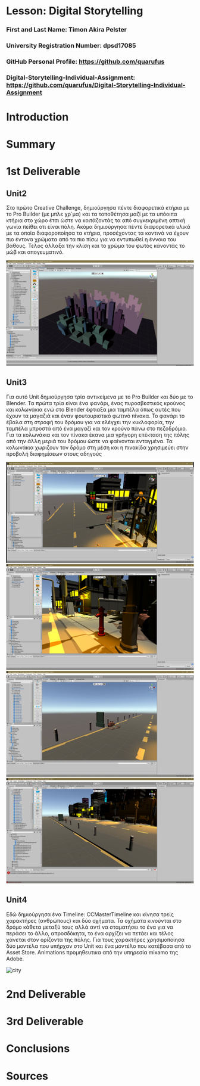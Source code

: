 # Lesson: Digital Storytelling

### First and Last Name: Timon Akira Pelster
### University Registration Number: dpsd17085
### GitHub Personal Profile: https://github.com/quarufus
### Digital-Storytelling-Individual-Assignment: https://github.com/quarufus/Digital-Storytelling-Individual-Assignment

# Introduction



# Summary


# 1st Deliverable

## Unit2
Στο πρώτο Creative Challenge, δημιούργησα πέντε διαφορετικά κτήρια με το Pro Builder (με μπλε χρ´μα) και τα τοποθέτησα μαζί με τα υπόοιπα κτήρια στο χώρο έτσι ώστε να κοιτάζοντάς τα από συγκεκριμένη απτική γωνία πείθει οτι είναι πόλη. Ακόμα δημιούργησα πέντε διαφορετικά υλικά με τα οποία διαφοροποίησα τα κτήρια, προσέχοντας τα κοντινά να έχουν πιο έντονα χρώματα από τα πιο πίσω για να εντυπωθεί η έννοια του βάθους. Τελος άλλαξα την κλίση και το χρώμα του φωτός κάνοντάς το μώβ και απογευματινό.

![city](https://github.com/quarufus/Digital-Storytelling-Individual-Assignment/blob/main/dailies/Deliverable1/Unit2/Screenshot%20(4).png)

## Unit3
Για αυτό Unit δημιούργησα τρία αντικείμενα με το Pro Builder και δύο με το Blender. Τα πρώτα τρία είναι ένα φανάρι, ένας πυροσβεστικός κρούνος και κολωνάκια ενώ στο Blender έφτιαξα μια ταμπέλα όπως αυτές που έχουν τα μαγαζιά και έναν φουτουριστικό φωτινό πίνακα. Το φανάρι το έβαλα στη στροφή του δρόμου για να ελέγχει την κυκλοφορία, την ταμπέλα μπροστά από ένα μαγαζί και τον κρούνο πάνω στο πεζοδρόμιο. Για τα κολωνάκια και τον πίνακα έκανα μια γρήγορη επέκταση της πόλης από την άλλη μεριά του δρόμου ώστε να φαίνονται ενταγμένα. Τα κολωνάκια χωριζουν τον δρόμο στη μέση και η πινακίδα χρησιμεύει στην προβολή διαφημίσεων στους αδηγούς

![city](https://github.com/quarufus/Digital-Storytelling-Individual-Assignment/blob/main/dailies/Deliverable1/Unit3/Screenshot%20(5).png)
![city](https://github.com/quarufus/Digital-Storytelling-Individual-Assignment/blob/main/dailies/Deliverable1/Unit3/Screenshot%20(6).png)
![city](https://github.com/quarufus/Digital-Storytelling-Individual-Assignment/blob/main/dailies/Deliverable1/Unit3/Screenshot%20(8).png)
![city](https://github.com/quarufus/Digital-Storytelling-Individual-Assignment/blob/main/dailies/Deliverable1/Unit3/Screenshot%20(9).png)


## Unit4
Εδώ δημιούργησα ένα Timeline: CCMasterTimeline και κίνησα τρείς χαρακτήρες (ανθρώπους) και δύο οχήματα. Τα οχήματα κινούνται στο δρόμο κάθετα μεταξύ τους αλλά αντί να σταματήσει το ένα για να περάσει το άλλο, απροσδόκητα, το ένα αρχίζει να πετάει και τέλος χάνεται στον ορίζοντα της πόλης. Για τους χαρακτήρες χρησιμοποίησα δύο μοντέλα που υπήρχαν στο Unit και ένα μοντέλο που κατέβασα από το Asset Store. Animations προμηθευτικα από την υπηρεσία mixamo της Adobe.

![city](https://github.com/quarufus/Digital-Storytelling-Individual-Assignment/blob/main/dailies/Deliverable1/Unit4/Screenshot%20(9).png)

# 2nd Deliverable


# 3rd Deliverable 


# Conclusions


# Sources
